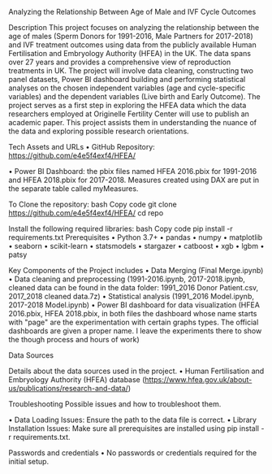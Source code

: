 Analyzing the Relationship Between Age of Male and IVF Cycle Outcomes


Description
This project focuses on analyzing the relationship between the age of males (Sperm Donors for 1991-2016, Male Partners for 2017-2018) and IVF treatment outcomes using data from the publicly available Human Fertilisation and Embryology Authority (HFEA) in the UK. The data spans over 27 years and provides a comprehensive view of reproduction treatments in UK. The project will involve data cleaning, constructing two panel datasets, Power BI dashboard building and performing statistical analyses on the chosen independent variables (age and cycle-specific variables) and the dependent variables (Live birth and Early Outcome). The project serves as a first step in exploring the HFEA data which the data researchers employed at Originelle Fertility Center will use to publish an academic paper. This project assists them in understanding the nuance of the data and exploring possible research orientations.

Tech Assets and URLs
•	GitHub Repository: https://github.com/e4e5f4exf4/HFEA/

•	Power BI Dashboard: the pbix files named HFEA 2016.pbix for 1991-2016 and HFEA 2018.pbix for 2017-2018. Measures created using DAX are put in the separate table called myMeasures. 

To Clone the repository:
bash
Copy code
git clone https://github.com/e4e5f4exf4/HFEA/
cd repo

Install the following required libraries:
bash
Copy code
pip install -r requirements.txt
Prerequisites
•	Python 3.7+
•	pandas
•	numpy
•	matplotlib
•	seaborn
•	scikit-learn
•	statsmodels
•	stargazer
•	catboost
•	xgb
•	lgbm
•	patsy


Key Components of the Project includes
•	Data Merging (Final Merge.ipynb)
•	Data cleaning and preprocessing (1991-2016.ipynb, 2017-2018.ipynb, cleaned data can be found in the data folder: 1991_2016 Donor Patient.csv, 2017_2018 cleaned data.7z)
•	Statistical analysis (1991_2016 Model.ipynb, 2017-2018 Model.ipynb)
•	Power BI dashboard for data visualization (HFEA 2016.pbix, HFEA 2018.pbix, in both files the dashboard whose name starts with "page" are the experimentation with certain graphs types. The official dashboards are given a proper name. I leave the experiments there to show the though process and hours of work)

Data Sources

Details about the data sources used in the project.
•	Human Fertilisation and Embryology Authority (HFEA) database (https://www.hfea.gov.uk/about-us/publications/research-and-data/)

Troubleshooting
Possible issues and how to troubleshoot them.

•	Data Loading Issues: Ensure the path to the data file is correct.
•	Library Installation Issues: Make sure all prerequisites are installed using pip install -r requirements.txt.

Passwords and credentials
•	No passwords or credentials required for the initial setup.

